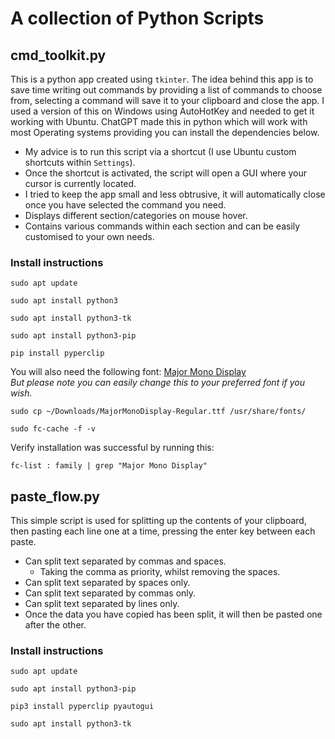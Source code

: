 # A collection of Python Scripts

## cmd_toolkit.py

This is a python app created using `tkinter`. The idea behind this app is to save time writing out commands by providing a list of commands to choose from, selecting a command will save it to your clipboard and close the app. I used a version of this on Windows using AutoHotKey and needed to get it working with Ubuntu. ChatGPT made this in python which will work with most Operating systems providing you can install the dependencies below.
- My advice is to run this script via a shortcut (I use Ubuntu custom shortcuts within `Settings`).
- Once the shortcut is activated, the script will open a GUI where your cursor is currently located.
- I tried to keep the app small and less obtrusive, it will automatically close once you have selected the command you need.
- Displays different section/categories on mouse hover.
- Contains various commands within each section and can be easily customised to your own needs.

### Install instructions

```
sudo apt update
```
```
sudo apt install python3
```
```
sudo apt install python3-tk
```
```
sudo apt install python3-pip
```
```
pip install pyperclip
```
You will also need the following font: [Major Mono Display](https://fonts.google.com/download?family=Major%20Mono%20Display)
<br /><em>But please note you can easily change this to your preferred font if you wish.</em>
```
sudo cp ~/Downloads/MajorMonoDisplay-Regular.ttf /usr/share/fonts/
```
```
sudo fc-cache -f -v
```
Verify installation was successful by running this:
```
fc-list : family | grep "Major Mono Display"

```

## paste_flow.py

This simple script is used for splitting up the contents of your clipboard, then pasting each line one at a time, pressing the enter key between each paste.
- Can split text separated by commas and spaces.
  - Taking the comma as priority, whilst removing the spaces.
- Can split text separated by spaces only.
- Can split text separated by commas only.
- Can split text separated by lines only.
- Once the data you have copied has been split, it will then be pasted one after the other.

### Install instructions

```
sudo apt update
```
```
sudo apt install python3-pip
```
```
pip3 install pyperclip pyautogui
```
```
sudo apt install python3-tk
```
